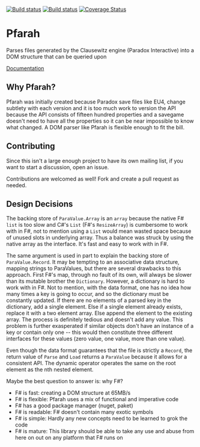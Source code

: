[![Build status](https://ci.appveyor.com/api/projects/status/a0qpxxhfs7uagk9x/branch/master?svg=true)](https://ci.appveyor.com/project/nickbabcock/pfarah/branch/master)
[![Build status](https://travis-ci.org/nickbabcock/Pfarah.svg?branch=master)](https://travis-ci.org/nickbabcock/Pfarah)
[![Coverage Status](https://coveralls.io/repos/nickbabcock/Pfarah/badge.svg)](https://coveralls.io/r/nickbabcock/Pfarah)

# Pfarah

Parses files generated by the Clausewitz engine (Paradox Interactive) into
a DOM structure that can be queried upon

[Documentation](https://nickbabcock.github.io/Pfarah/)

## Why Pfarah?

Pfarah was initially created because Paradox save files like EU4, change
subtlety with each version and it is too much work to version the API because
the API consists of fifteen hundred properties and a savegame doesn't need to
have all the properties so it can be near impossible to know what changed. A
DOM parser like Pfarah is flexible enough to fit the bill.

## Contributing

Since this isn't a large enough project to have its own mailing list, if you
want to start a discussion, open an issue.

Contributions are welcomed as well! Fork and create a pull request as needed.

## Design Decisions

The backing store of `ParaValue.Array` is an `array` because the native F#
`list` is too slow and C#'s `List` (F#'s `ResizeArray`) is cumbersome to work
with in F#, not to mention using a `List` would mean wasted space because of
unused slots in underlying array. Thus a balance was struck by using the
native array as the interface. It's fast and easy to work with in F#.

The same argument is used in part to explain the backing store of
`ParaValue.Record`. It may be tempting to an associative data structure,
mapping strings to ParaValues, but there are several drawbacks to this
approach. First F#'s map, through no fault of its own, will always be slower
than its mutable brother the `Dictionary`. However, a dictionary is hard to
work with in F#. Not to mention, with the data format, one has no idea how
many times a key is going to occur, and so the dictionary must be constantly
updated. If there are no elements of a parsed key in the dictionary, add a
single element. Else if a single element already exists, replace it with a two
element array. Else append the element to the existing array. The process is
definitely tedious and doesn't add any value. This problem is further
exasperated if similar objects don't have an instance of a key or contain only
one -- this would then constitute three different interfaces for these values
(zero value, one value, more than one value).

Even though the data format guarantees that the file is strictly a `Record`,
the return value of `Parse` and `Load` returns a `ParaValue` because it allows
for a consistent API. The dynamic operator operates the same on the root
element as the nth nested element.

Maybe the best question to answer is: why F#?

- F# is fast: creating a DOM structure at 65MB/s
- F# is flexible: Pfarah uses a mix of functional and imperative code
- F# has a good package manager (nuget, paket)
- F# is readable: F# doesn't contain many exotic symbols
- F# is simple: Hardly any new concepts need to be learned to grok the code
- F# is mature: This library should be able to take any use and abuse from here on out on any platform that F# runs on
